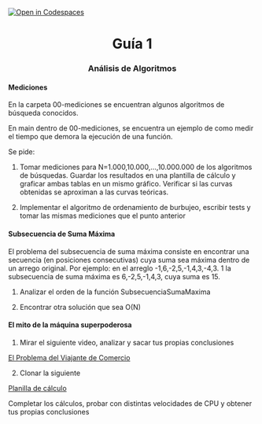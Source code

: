 [![Open in Codespaces](https://classroom.github.com/assets/launch-codespace-f4981d0f882b2a3f0472912d15f9806d57e124e0fc890972558857b51b24a6f9.svg)](https://classroom.github.com/open-in-codespaces?assignment_repo_id=10714889)
<h1 align="center">Guía 1</h1>

<h3 align="center">Análisis de Algoritmos</h2>

<h4>Mediciones</h4>

En la carpeta 00-mediciones se encuentran algunos algoritmos de búsqueda conocidos. 

En main dentro de 00-mediciones, se encuentra un ejemplo de como medir el tiempo que demora la ejecución de una función.

Se pide:

1. Tomar mediciones para N=1.000,10.000,...,10.000.000 de los algoritmos de búsquedas. Guardar los resultados en una plantilla de cálculo y graficar ambas tablas en un mismo gráfico. Verificar si las curvas obtenidas se aproximan a las curvas teóricas.

2. Implementar el algoritmo de ordenamiento de burbujeo, escribir tests y tomar las mismas mediciones que el punto anterior

<h4>Subsecuencia de Suma Máxima</h4>

El problema del subsecuencia de suma máxima consiste en encontrar una secuencia (en posiciones consecutivas) cuya suma sea máxima dentro de un arrego original. Por ejemplo: en el arreglo -1,6,-2,5,-1,4,3,-4,3. 1 la subsecuencia de suma máxima es 6,-2,5,-1,4,3, cuya suma es 15.

1. Analizar el orden de la función SubsecuenciaSumaMaxima

2. Encontrar otra solución que sea O(N)

<h4>El mito de la máquina superpoderosa</h4>

1. Mirar el siguiente video, analizar y sacar tus propias conclusiones

<a href="https://www.youtube.com/watch?v=oSPkod-M6Gc&t=2s">El Problema del Viajante de Comercio</a>

2. Clonar la siguiente 

<a href="https://docs.google.com/spreadsheets/d/1i1jjbYdJ63bpxtnJy2ZiMYXDjYz4bIOcJqGDrb1qE1g/copy">Planilla de cálculo</a>

Completar los cálculos, probar con distintas velocidades de CPU y obtener tus propias conclusiones
